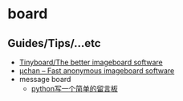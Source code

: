 # board

## Guides/Tips/...etc

* [Tinyboard/The better imageboard software](https://github.com/savetheinternet/Tinyboard)
* [µchan – Fast anonymous imageboard software](https://github.com/floens/uchan)
* message board
    * [python写一个简单的留言板](https://bbotte.github.io/python_project/python-write-a-simple-message-board.html)